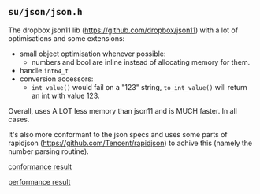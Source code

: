 ## `su/json/json.h`

The dropbox json11 lib (https://github.com/dropbox/json11)
with a lot of
optimisations and some extensions:
- small object optimisation whenever possible:
	- numbers and bool are inline instead of allocating
	memory for them. 
- handle `int64_t`
- conversion accessors:
	- `int_value()` would fail on a "123" string,
	`to_int_value()` will return an int with value 123.

Overall, uses A LOT less memory than json11 and is MUCH
faster. In all cases.

It's also more conformant to the json specs and uses some
parts of rapidjson (https://github.com/Tencent/rapidjson) to achive this (namely the number parsing routine).

[conformance result](json_results/conformance.html)

[performance result](json_results/performance_Corei7-4850HQ@2.30GHz_mac64_clang10.0.html)
